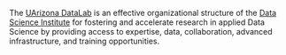 The [UArizona DataLab](https://www.datascience.arizona.edu/education/uarizona-data-lab) 
is an effective organizational structure of the 
[Data Science Institute](https://www.datascience.arizona.edu/) 
for fostering and accelerate research in applied Data Science by providing access to expertise,
data, collaboration, advanced infrastructure, and training opportunities.
